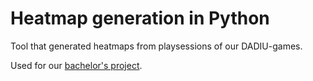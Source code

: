 # Heatmap generation in Python

Tool that generated heatmaps from playsessions of our DADIU-games.

Used for our [bachelor's project](https://github.com/jmoeller/dadiu-bachelorproject/tree/master/report).
